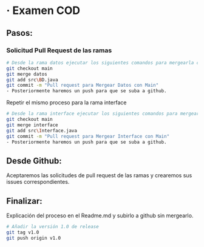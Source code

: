 # · Examen COD

## Pasos:
### Solicitud Pull Request de las ramas
```bash
# Desde la rama datos ejecutar los siguientes comandos para mergearla con la rama main
git checkout main
git merge datos
git add src\BD.java
git commit -m "Pull request para Mergear Datos con Main"
- Posteriormente haremos un push para que se suba a github.
```
Repetir el mismo proceso para la rama interface
```bash
# Desde la rama interface ejecutar los siguientes comandos para mergearla con la rama main
git checkout main
git merge interface
git add src\Interface.java
git commit -m "Pull request para Mergear Interface con Main"
- Posteriormente haremos un push para que se suba a github.
```
## Desde Github:
Aceptaremos las solicitudes de pull request de las ramas y crearemos sus issues correspondientes.


## Finalizar:

Explicación del proceso en el Readme.md y subirlo a github sin mergearlo.

```bash
# Añadir la versión 1.0 de release
git tag v1.0
git push origin v1.0
```
